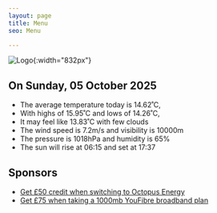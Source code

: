 ```yaml
---
layout: page
title: Menu
seo: Menu

---
```


![Logo](/images/logo.jpg){:width="832px"}

<!-- weather_marker starts -->
## On Sunday, 05 October 2025

- The average temperature today is 14.62˚C,
- With highs of 15.95˚C and lows of 14.26˚C,
- It may feel like 13.83˚C with few clouds
- The wind speed is 7.2m/s and visibility is 10000m
- The pressure is 1018hPa and humidity is 65%
- The sun will rise at 06:15 and set at 17:37

<!-- weather_marker ends -->

## Sponsors

- [Get £50 credit when switching to Octopus Energy](https://bit.ly/3oD1nnS)
- [Get £75 when taking a 1000mb YouFibre broadband plan](https://aklam.io/91zWhU?)
